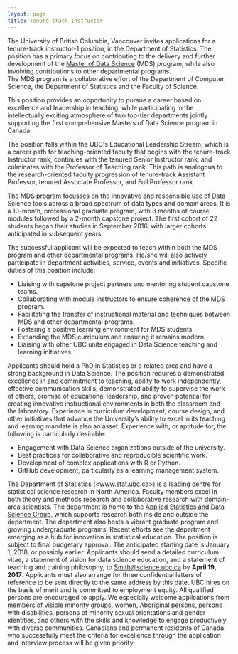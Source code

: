 ```yaml
---
layout: page
title: Tenure-track Instructor
---
```


The University of British Columbia, Vancouver invites applications for a tenure-track instructor-1 position, 
in the Department of Statistics.  The position has a primary focus on contributing to the delivery and further 
development of the [Master of Data Science](http://masterdatascience.science.ubc.ca/) (MDS) program, 
while also involving contributions to other departmental programs.  
The MDS program is a collaborative effort of the Department of Computer Science, the Department of Statistics and the Faculty of Science. 

This position provides an opportunity to pursue a career based on excellence and leadership in teaching, while participating in the intellectually exciting atmosphere of two top-tier departments jointly supporting the first comprehensive Masters of Data Science program in Canada.

The position falls within the UBC's Educational Leadership Stream, which is a career path for teaching-oriented faculty that begins with the tenure-track Instructor rank, continues with the tenured Senior Instructor rank, and culminates with the Professor of Teaching rank. This path is analogous to the research-oriented faculty progression of tenure-track Assistant Professor, tenured Associate Professor, and Full Professor rank.

The MDS program focusses on the innovative and responsible use of Data Science tools across a broad spectrum of data types and domain areas. It is a 10-month, professional graduate program, with 8 months of course modules followed by a 2-month capstone project.  The first cohort of 22 students began their studies in September 2016, with larger cohorts anticipated in subsequent years.

The successful applicant will be expected to teach within both the MDS program and other departmental programs.  He/she will also actively participate in department activities, service, events and initiatives. Specific duties of this position include:
-	Liaising with capstone project partners and mentoring student capstone teams.
-	Collaborating with module instructors to ensure coherence of the MDS program.
-	Facilitating the transfer of instructional material and techniques between MDS and other departmental programs.
-	Fostering a positive learning environment for MDS students.
-	Expanding the MDS curriculum and ensuring it remains modern. 
-	Liaising with other UBC units engaged in Data Science teaching and learning initiatives. 

Applicants should hold a PhD in Statistics or a related area and have a strong background in Data Science. The position requires a demonstrated excellence in and commitment to teaching, ability to work independently, effective communication skills, demonstrated ability to supervise the work of others, promise of educational leadership, and proven potential for creating innovative instructional environments in both the classroom and the laboratory. Experience in curriculum development, course design, and other initiatives that advance the University’s ability to excel in its teaching and learning mandate is also an asset.
Experience with, or aptitude for, the following is particularly desirable:

-	Engagement with Data Science organizations outside of the university.
-	Best practices for collaborative and reproducible scientific work.
-	Development of complex applications with R or Python.
-	GitHub development, particularly as a learning management system.

The Department of Statistics (<www.stat.ubc.ca>) is a leading centre for statistical science research in North America. 
Faculty members excel in both theory and methods research and collaborative research with domain-area scientists. 
The department is home to the [Applied Statistics and Data Science Group](http://asda.stat.ubc.ca/), which supports research both inside and outside the department. The department also hosts a vibrant graduate program and growing undergraduate programs. Recent efforts see the department emerging as a hub for innovation in statistical education.
The position is subject to final budgetary approval. 
The anticipated starting date is January 1, 2018, or possibly earlier.
Applicants should send a detailed curriculum vitae, a statement of vision for data science education, 
and a statement of teaching and training philosophy, to <Smith@science.ubc.ca>
by **April 19, 2017**. Applicants must also arrange for three confidential letters of reference to be sent directly to the same address by this date.
UBC hires on the basis of merit and is committed to employment equity. All qualified persons are encouraged to apply. We especially welcome applications from members of visible minority groups, women, Aboriginal persons, persons with disabilities, persons of minority sexual orientations and gender identities, and others with the skills and knowledge to engage productively with diverse communities. Canadians and permanent residents of Canada who successfully meet the criteria for excellence through the application and interview process will be given priority.

